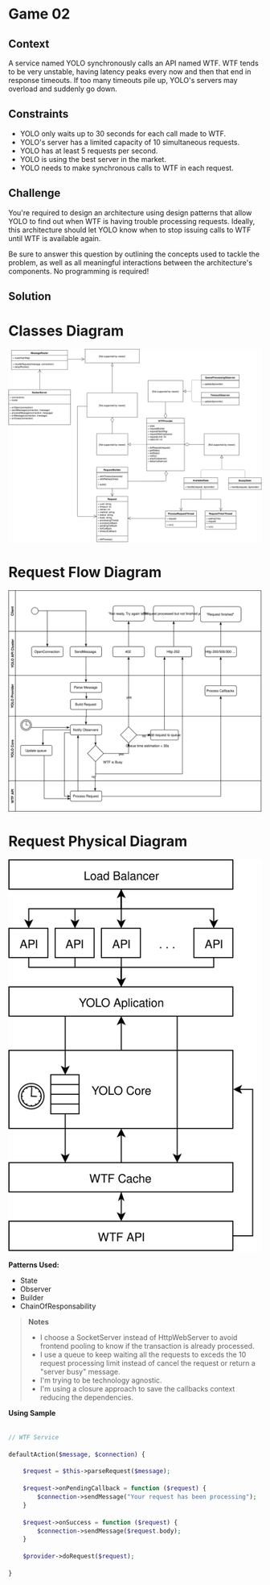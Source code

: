 # Game 02

## Context

A service named YOLO synchronously calls an API named WTF. WTF tends to be very unstable, having latency peaks every now and then that end in response timeouts. If too many timeouts pile up, YOLO's servers may overload and suddenly go down.

## Constraints

- YOLO only waits up to 30 seconds for each call made to WTF.
- YOLO's server has a limited capacity of 10 simultaneous requests.
- YOLO has at least 5 requests per second.
- YOLO is using the best server in the market.
- YOLO needs to make synchronous calls to WTF in each request.

## Challenge

You're required to design an architecture using design patterns that allow YOLO to find out when WTF is having trouble processing requests. Ideally, this architecture should let YOLO know when to stop issuing calls to WTF until WTF is available again.

Be sure to answer this question by outlining the concepts used to tackle the problem, as well as all meaningful interactions between the architecture's components. No programming is required!

## Solution

# Classes Diagram

![image](images/Architecture.svg)

# Request Flow Diagram

![image](images/bpmn.svg)

# Request Physical Diagram

![image](images/physical.svg)

**Patterns Used:**

- State
- Observer
- Builder
- ChainOfResponsability

> **Notes**
> - I choose a SocketServer instead of HttpWebServer to avoid frontend pooling to know if the transaction is already processed.
> - I use a queue to keep waiting all the requests to exceds the 10 request processing limit instead of cancel the request or return a "server busy" message.
> - I'm trying to be technology agnostic.
> - I'm using a closure approach to save the callbacks context reducing the dependencies.

**Using Sample**

```php

// WTF Service

defaultAction($message, $connection) {

    $request = $this->parseRequest($message);

    $request->onPendingCallback = function ($request) {
        $connection->sendMessage("Your request has been processing");
    }

    $request->onSuccess = function ($request) {
        $connection->sendMessage($request.body);
    }

    $provider->doRequest($request);

}

```
